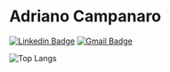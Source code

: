 # Adriano Campanaro
[![Linkedin Badge](https://img.shields.io/badge/-adrianocampanaro-blue?style=flat-square&logo=Linkedin&logoColor=white&link=https://www.linkedin.com/in/adrianocampanaro/)](https://www.linkedin.com/in/adrianocampanaro/) [![Gmail Badge](https://img.shields.io/badge/-adrianocampanaro@gmail.com-c14438?style=flat-square&logo=Gmail&logoColor=white&link=mailto:adrianocampanaro@gmail.com)](adrianocampanaro@gmail.com)

![Top Langs](https://github-readme-stats.vercel.app/api/top-langs/?username=campanaro)

<!--
**campanaro/campanaro** is a ✨ _special_ ✨ repository because its `README.md` (this file) appears on your GitHub profile.

Here are some ideas to get you started:

- 🔭 I’m currently working on ...
- 🌱 I’m currently learning ...
- 👯 I’m looking to collaborate on ...
- 🤔 I’m looking for help with ...
- 💬 Ask me about ...
- 📫 How to reach me: ...
- 😄 Pronouns: ...
- ⚡ Fun fact: ...
-->
